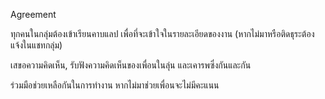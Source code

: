 Agreement

ทุกคนในกลุ่มต้องเข้าเรียนคาบแลป เพื่อที่จะเข้าใจในรายละเอียดของงาน (หากไม่มาหรือติดธุระต้องแจ้งในแชทกลุ่ม)

เสขอความคิดเห็น, รับฟังความคิดเห็นของเพื่อนในลุ่น และเคารพซึ่งกันและกัน

ร่วมมือช่วยเหลือกันในการทำงาน หากไม่มาช่วยเพื่อนจะไม่มีคะแนน
